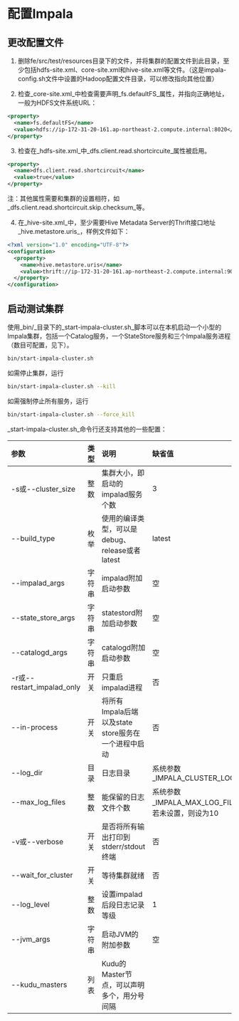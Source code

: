 # 配置Impala

## 更改配置文件

1. 删除fe/src/test/resources目录下的文件，并将集群的配置文件到此目录，至少包括hdfs-site.xml、core-site.xml和hive-site.xml等文件。（这是impala-config.sh文件中设置的Hadoop配置文件目录，可以修改指向其他位置）

2. 检查_core-site.xml_中检查需要声明_fs.defaultFS_属性，并指向正确地址，一般为HDFS文件系统URL：

```xml
<property>
  <name>fs.defaultFS</name>
  <value>hdfs://ip-172-31-20-161.ap-northeast-2.compute.internal:8020</value>
</property>
```

3. 检查在_hdfs-site.xml_中_dfs.client.read.shortcircuite_属性被启用。

```xml
<property>
  <name>dfs.client.read.shortcircuit</name>
  <value>true</value>
</property>
```
注：其他属性需要和集群的设置相符，如_dfs.client.read.shortcircuit.skip.checksum_等。

4. 在_hive-site.xml_中，至少需要Hive Metadata Server的Thrift接口地址_hive.metastore.uris_，样例文件如下：

```xml
<?xml version="1.0" encoding="UTF-8"?>
<configuration>
  <property>
    <name>hive.metastore.uris</name>
    <value>thrift://ip-172-31-20-161.ap-northeast-2.compute.internal:9083</value>
  </property>
</configuration>
```


## 启动测试集群

使用_bin/_目录下的_start-impala-cluster.sh_脚本可以在本机启动一个小型的Impala集群，包括一个Catalog服务，一个StateStore服务和三个Impala服务进程（数目可配置，见下）。

```bash
bin/start-impala-cluster.sh
```

如需停止集群，运行

```bash
bin/start-impala-cluster.sh --kill
```

如需强制停止所有服务，运行

```bash
bin/start-impala-cluster.sh --force_kill
```

_start-impala-cluster.sh_命令行还支持其他的一些配置：

| 参数 | 类型 | 说明 | 缺省值 |
| :--- | :--- | :--- | :--- |
| -s或--cluster_size | 整数 | 集群大小，即启动的impalad服务个数 | 3 |
| --build_type | 枚举 | 使用的编译类型，可以是debug、release或者latest | latest |
| --impalad_args | 字符串 | impalad附加启动参数 | 空 |
| --state_store_args | 字符串 | statestord附加启动参数 | 空 |
| --catalogd_args | 字符串 | catalogd附加启动参数 | 空 |
| -r或--restart_impalad_only | 开关 | 只重启impalad进程 | 否 |
| --in-process | 开关 | 将所有Impala后端以及state store服务在一个进程中启动 | 否 |
| --log_dir | 目录 | 日志目录 | 系统参数_IMPALA_CLUSTER_LOGS_DIR_ |
| --max_log_files | 整数 | 能保留的日志文件个数 | 系统参数_IMPALA_MAX_LOG_FILES_，若未设置，则设为10 |
| -v或--verbose | 开关 | 是否将所有输出打印到stderr/stdout终端 | 否 |
| --wait_for_cluster | 开关 | 等待集群就绪 | 否 |
| --log_level | 整数 | 设置impalad后段日志记录等级 | 1 |
| --jvm_args | 字符串 | 启动JVM的附加参数 | 空 |
| --kudu_masters | 列表 | Kudu的Master节点，可以声明多个，用分号间隔 | |